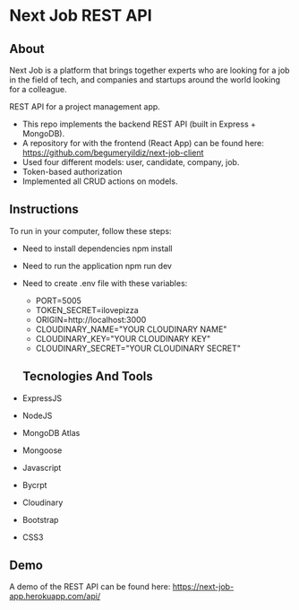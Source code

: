 # Next Job REST API

## About
Next Job is a platform that brings together experts who are looking for a job in the field of tech, and companies and startups around the world looking for a colleague.

REST API for a project management app.

- This repo implements the backend REST API (built in Express + MongoDB).
- A repository for with the frontend (React App) can be found here: https://github.com/begumeryildiz/next-job-client
- Used four different models: user, candidate, company, job.
- Token-based authorization
- Implemented all CRUD actions on models.

## Instructions
To run in your computer, follow these steps:

- Need to install dependencies npm install
- Need to run the application npm run dev
- Need to create .env file with these variables:
  - PORT=5005
  - TOKEN_SECRET=ilovepizza
  - ORIGIN=http://localhost:3000
  - CLOUDINARY_NAME="YOUR CLOUDINARY NAME"
  - CLOUDINARY_KEY="YOUR CLOUDINARY KEY"
  - CLOUDINARY_SECRET="YOUR CLOUDINARY SECRET"

  ## Tecnologies And Tools
- ExpressJS
- NodeJS
- MongoDB Atlas
- Mongoose
- Javascript
- Bycrpt
- Cloudinary
- Bootstrap
- CSS3

## Demo
A demo of the REST API can be found here: https://next-job-app.herokuapp.com/api/



